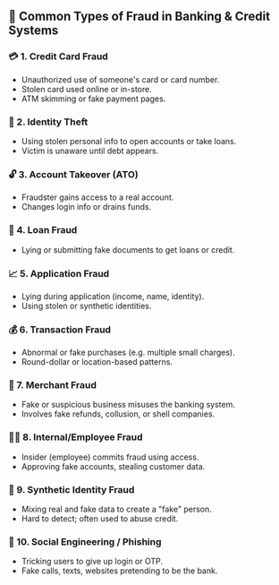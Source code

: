 ## 🏦 Common Types of Fraud in Banking & Credit Systems

### 💳 1. Credit Card Fraud
- Unauthorized use of someone's card or card number.
- Stolen card used online or in-store.
- ATM skimming or fake payment pages.

### 👤 2. Identity Theft
- Using stolen personal info to open accounts or take loans.
- Victim is unaware until debt appears.

### 🔓 3. Account Takeover (ATO)
- Fraudster gains access to a real account.
- Changes login info or drains funds.

### 🧾 4. Loan Fraud
- Lying or submitting fake documents to get loans or credit.

### 📈 5. Application Fraud
- Lying during application (income, name, identity).
- Using stolen or synthetic identities.

### 💰 6. Transaction Fraud
- Abnormal or fake purchases (e.g. multiple small charges).
- Round-dollar or location-based patterns.

### 🏪 7. Merchant Fraud
- Fake or suspicious business misuses the banking system.
- Involves fake refunds, collusion, or shell companies.

### 👨‍💼 8. Internal/Employee Fraud
- Insider (employee) commits fraud using access.
- Approving fake accounts, stealing customer data.

### 🪪 9. Synthetic Identity Fraud
- Mixing real and fake data to create a "fake" person.
- Hard to detect; often used to abuse credit.

### 🧠 10. Social Engineering / Phishing
- Tricking users to give up login or OTP.
- Fake calls, texts, websites pretending to be the bank.
